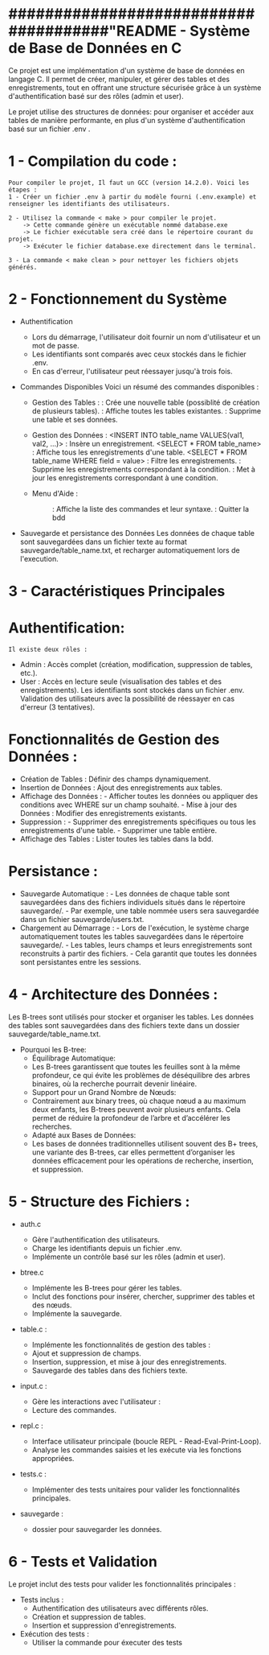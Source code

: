 #                   ######################################"README - Système de Base de Données en C ######################################


Ce projet est une implémentation d'un système de base de données en langage C. Il permet de créer, manipuler, et gérer des tables et des enregistrements, tout en offrant une structure sécurisée grâce à un système d'authentification basé sur des rôles (admin et user).

Le projet utilise des structures de données: <B-trees> pour organiser et accéder aux tables de manière performante, en plus d'un système d'authentification basé sur un fichier
 .env .


# 1 - Compilation du code :
    Pour compiler le projet, Il faut un GCC (version 14.2.0). Voici les étapes :
    1 - Créer un fichier .env à partir du modèle fourni (.env.example) et renseigner les identifiants des utilisateurs.

    2 - Utilisez la commande < make > pour compiler le projet.
        -> Cette commande génère un exécutable nommé database.exe
        -> Le fichier exécutable sera créé dans le répertoire courant du projet.
        -> Exécuter le fichier database.exe directement dans le terminal.

    3 - La commande < make clean > pour nettoyer les fichiers objets générés.


# 2 - Fonctionnement du Système
* Authentification
    - Lors du démarrage, l'utilisateur doit fournir un nom d'utilisateur et un mot de passe.
    - Les identifiants sont comparés avec ceux stockés dans le fichier .env.
    - En cas d'erreur, l'utilisateur peut réessayer jusqu'à trois fois.

* Commandes Disponibles
    Voici un résumé des commandes disponibles :
    - Gestion des Tables :
        <CREATE TABLE table_name> : Crée une nouvelle table (possiblité de création de plusieurs tables).
        <SHOW TABLES> : Affiche toutes les tables existantes.
        <DROP TABLE table_name> : Supprime une table et ses données.

    - Gestion des Données :
        <INSERT INTO table_name VALUES(val1, val2, ...)> : Insère un enregistrement.
        <SELECT * FROM table_name> : Affiche tous les enregistrements d'une table.
        <SELECT * FROM table_name WHERE field = value> : Filtre les enregistrements.
        <DELETE FROM table_name WHERE field = value> : Supprime les enregistrements correspondant à la condition.
        <UPDATE table_name SET field=value WHERE field=value> : Met à jour les enregistrements correspondant à une condition.

    - Menu d'Aide :
        <MENU> : Affiche la liste des commandes et leur syntaxe.
        <EXIT> : Quitter la bdd

* Sauvegarde et persistance des Données
    Les données de chaque table sont sauvegardées dans un fichier texte au format sauvegarde/table_name.txt, et recharger automatiquement lors de l'execution.


# 3 - Caractéristiques Principales

#   Authentification:
    Il existe deux rôles :
*   Admin : Accès complet (création, modification, suppression de tables, etc.).
*   User : Accès en lecture seule (visualisation des tables et des enregistrements).
    Les identifiants sont stockés dans un fichier .env.
    Validation des utilisateurs avec la possibilité de réessayer en cas d'erreur (3 tentatives).

#   Fonctionnalités de Gestion des Données :
*   Création de Tables : Définir des champs dynamiquement.
*   Insertion de Données : Ajout des enregistrements aux tables.
*   Affichage des Données :
        - Afficher toutes les données ou appliquer des conditions avec WHERE sur un champ souhaité.
        - Mise à jour des Données : Modifier des enregistrements existants.
*   Suppression :
        - Supprimer des enregistrements spécifiques ou tous les enregistrements d'une table.
        - Supprimer une table entière.
*   Affichage des Tables : Lister toutes les tables dans la bdd.

#   Persistance :
*   Sauvegarde Automatique :
        - Les données de chaque table sont sauvegardées dans des fichiers individuels situés dans le répertoire sauvegarde/.
        - Par exemple, une table nommée users sera sauvegardée dans un fichier sauvegarde/users.txt.
*   Chargement au Démarrage :
        - Lors de l'exécution, le système charge automatiquement toutes les tables sauvegardées dans le répertoire sauvegarde/.
        - Les tables, leurs champs et leurs enregistrements sont reconstruits à partir des fichiers.
        - Cela garantit que toutes les données sont persistantes entre les sessions.



# 4 - Architecture des Données :
Les B-trees sont utilisés pour stocker et organiser les tables.
Les données des tables sont sauvegardées dans des fichiers texte dans un dossier sauvegarde/table_name.txt.
*   Pourquoi les B-tree:
    * Équilibrage Automatique:
    - Les B-trees garantissent que toutes les feuilles sont à la même profondeur, ce qui évite les problèmes de déséquilibre des arbres binaires, où la recherche pourrait devenir linéaire.
    * Support pour un Grand Nombre de Nœuds:
    - Contrairement aux binary trees, où chaque nœud a au maximum deux enfants, les B-trees peuvent avoir plusieurs enfants. Cela permet de réduire la profondeur de l’arbre et d’accélérer les recherches.
    * Adapté aux Bases de Données:
    - Les bases de données traditionnelles utilisent souvent des B+ trees, une variante des B-trees, car elles permettent d’organiser les données efficacement pour les opérations de recherche, insertion, et suppression.

# 5 - Structure des Fichiers :
* auth.c
    - Gère l'authentification des utilisateurs.
    - Charge les identifiants depuis un fichier .env.
    - Implémente un contrôle basé sur les rôles (admin et user).
* btree.c
    - Implémente les B-trees pour gérer les tables.
    - Inclut des fonctions pour insérer, chercher, supprimer des tables et des nœuds.
    - Implémente la sauvegarde.
* table.c :
    - Implémente les fonctionnalités de gestion des tables :
    - Ajout et suppression de champs.
    - Insertion, suppression, et mise à jour des enregistrements.
    - Sauvegarde des tables dans des fichiers texte.
* input.c :
    - Gère les interactions avec l'utilisateur :
    - Lecture des commandes.

* repl.c :
    - Interface utilisateur principale (boucle REPL - Read-Eval-Print-Loop).
    - Analyse les commandes saisies et les exécute via les fonctions appropriées.

* tests.c :
    - Implémenter des tests unitaires  pour valider les fonctionnalités principales.

* sauvegarde :
    - dossier pour sauvegarder les données.


# 6 - Tests et Validation
Le projet inclut des tests pour valider les fonctionnalités principales :
*   Tests inclus :
    - Authentification des utilisateurs avec différents rôles.
    - Création et suppression de tables.
    - Insertion et suppression d'enregistrements.
*   Exécution des tests : 
    - Utiliser la commande <make run-tests> pour éxecuter des tests